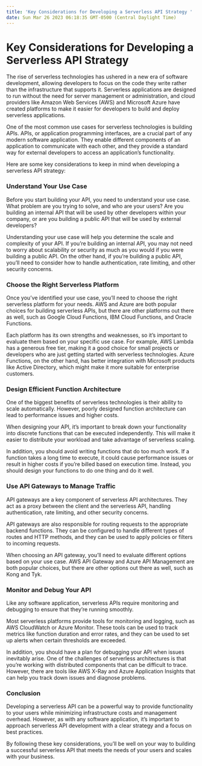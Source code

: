 ```yaml
---
title: 'Key Considerations for Developing a Serverless API Strategy '
date: Sun Mar 26 2023 06:18:35 GMT-0500 (Central Daylight Time)
---
```


# Key Considerations for Developing a Serverless API Strategy 

The rise of serverless technologies has ushered in a new era of software development, allowing developers to focus on the code they write rather than the infrastructure that supports it. Serverless applications are designed to run without the need for server management or administration, and cloud providers like Amazon Web Services (AWS) and Microsoft Azure have created platforms to make it easier for developers to build and deploy serverless applications. 

One of the most common use cases for serverless technologies is building APIs. APIs, or application programming interfaces, are a crucial part of any modern software application. They enable different components of an application to communicate with each other, and they provide a standard way for external developers to access an application’s functionality. 

Here are some key considerations to keep in mind when developing a serverless API strategy: 

### Understand Your Use Case

Before you start building your API, you need to understand your use case. What problem are you trying to solve, and who are your users? Are you building an internal API that will be used by other developers within your company, or are you building a public API that will be used by external developers? 

Understanding your use case will help you determine the scale and complexity of your API. If you’re building an internal API, you may not need to worry about scalability or security as much as you would if you were building a public API. On the other hand, if you’re building a public API, you’ll need to consider how to handle authentication, rate limiting, and other security concerns. 

### Choose the Right Serverless Platform 

Once you’ve identified your use case, you’ll need to choose the right serverless platform for your needs. AWS and Azure are both popular choices for building serverless APIs, but there are other platforms out there as well, such as Google Cloud Functions, IBM Cloud Functions, and Oracle Functions. 

Each platform has its own strengths and weaknesses, so it’s important to evaluate them based on your specific use case. For example, AWS Lambda has a generous free tier, making it a good choice for small projects or developers who are just getting started with serverless technologies. Azure Functions, on the other hand, has better integration with Microsoft products like Active Directory, which might make it more suitable for enterprise customers. 

### Design Efficient Function Architecture

One of the biggest benefits of serverless technologies is their ability to scale automatically. However, poorly designed function architecture can lead to performance issues and higher costs. 

When designing your API, it’s important to break down your functionality into discrete functions that can be executed independently. This will make it easier to distribute your workload and take advantage of serverless scaling. 

In addition, you should avoid writing functions that do too much work. If a function takes a long time to execute, it could cause performance issues or result in higher costs if you’re billed based on execution time. Instead, you should design your functions to do one thing and do it well. 

### Use API Gateways to Manage Traffic

API gateways are a key component of serverless API architectures. They act as a proxy between the client and the serverless API, handling authentication, rate limiting, and other security concerns. 

API gateways are also responsible for routing requests to the appropriate backend functions. They can be configured to handle different types of routes and HTTP methods, and they can be used to apply policies or filters to incoming requests. 

When choosing an API gateway, you’ll need to evaluate different options based on your use case. AWS API Gateway and Azure API Management are both popular choices, but there are other options out there as well, such as Kong and Tyk. 

### Monitor and Debug Your API 

Like any software application, serverless APIs require monitoring and debugging to ensure that they’re running smoothly. 

Most serverless platforms provide tools for monitoring and logging, such as AWS CloudWatch or Azure Monitor. These tools can be used to track metrics like function duration and error rates, and they can be used to set up alerts when certain thresholds are exceeded. 

In addition, you should have a plan for debugging your API when issues inevitably arise. One of the challenges of serverless architectures is that you’re working with distributed components that can be difficult to trace. However, there are tools like AWS X-Ray and Azure Application Insights that can help you track down issues and diagnose problems. 

### Conclusion

Developing a serverless API can be a powerful way to provide functionality to your users while minimizing infrastructure costs and management overhead. However, as with any software application, it’s important to approach serverless API development with a clear strategy and a focus on best practices. 

By following these key considerations, you’ll be well on your way to building a successful serverless API that meets the needs of your users and scales with your business.
